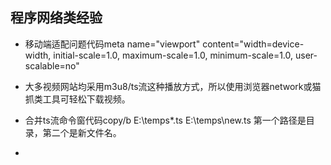 ## 程序网络类经验



-  移动端适配问题代码meta name="viewport" content="width=device-width, initial-scale=1.0, maximum-scale=1.0, minimum-scale=1.0, user-scalable=no" 

- 大多视频网站均采用m3u8/ts流这种播放方式，所以使用浏览器network或猫抓类工具可轻松下载视频。
- 合并ts流命令窗代码copy/b  E:\temps\*.ts  E:\temps\new.ts 第一个路径是目录，第二个是新文件名。
- 